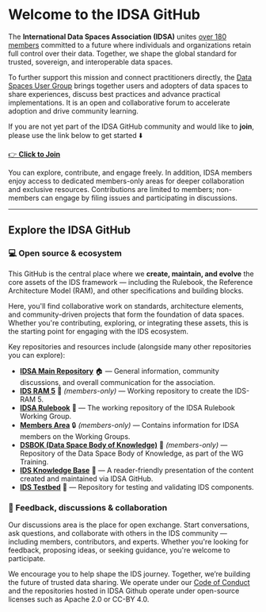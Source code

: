# Welcome to the IDSA GitHub

The **International Data Spaces Association (IDSA)** unites [over 180 members](https://internationaldataspaces.org/we/members/) committed to a future where individuals and organizations retain full control over their data. Together, we shape the global standard for trusted, sovereign, and interoperable data spaces.

To further support this mission and connect practitioners directly, the [Data Spaces User Group](https://internationaldataspaces.org/data-space-user-group/) brings together users and adopters of data spaces to share experiences, discuss best practices and advance practical implementations. It is an open and collaborative forum to accelerate adoption and drive community learning.

If you are not yet part of the IDSA GitHub community and would like to **join**, please use the link below to get started ⬇️ 

[👉 **Click to Join**](https://forms.office.com/pages/responsepage.aspx?id=NNZGs_usx0K9RPFVfuibGz1qA21VHyZEj6dyjHL7iBdUM0ZVMzlEMkJTUlhOSEVEWEQyMjZPOUNYTi4u&route=shorturl)

You can explore, contribute, and engage freely. In addition, IDSA members enjoy access to dedicated members-only areas for deeper collaboration and exclusive resources. Contributions are limited to members; non-members can engage by filing issues and participating in discussions.

---

## Explore the IDSA GitHub

### 💻 Open source & ecosystem

This GitHub is the central place where we **create, maintain, and evolve** the core assets of the IDS framework — including the Rulebook, the Reference Architecture Model (RAM), and other specifications and building blocks.

Here, you'll find collaborative work on standards, architecture elements, and community-driven projects that form the foundation of data spaces. Whether you're contributing, exploring, or integrating these assets, this is the starting point for engaging with the IDS ecosystem.

Key repositories and resources include (alongside many other repositories you can explore):
- [**IDSA Main Repository**](https://github.com/International-Data-Spaces-Association/idsa) 🏠 — General information, community discussions, and overall communication for the association.
- [**IDS RAM 5**](https://github.com/International-Data-Spaces-Association/RAM5) 📘 *(members-only)* — Working repository to create the IDS-RAM 5.
- [**IDSA Rulebook**](https://github.com/International-Data-Spaces-Association/IDSA-Rulebook) 📗 — The working repository of the IDSA Rulebook Working Group.
- [**Members Area**](https://github.com/International-Data-Spaces-Association/members-area) 🔒 *(members-only)* — Contains information for IDSA members on the Working Groups.
- [**DSBOK (Data Space Body of Knowledge)**](https://github.com/International-Data-Spaces-Association/DSBOK) 📒 *(members-only)* — Repository of the Data Space Body of Knowledge, as part of the WG Training.
- [**IDS Knowledge Base**](https://docs.internationaldataspaces.org/ids-knowledgebase/) 📖 — A reader-friendly presentation of the content created and maintained via IDSA GitHub.
- [**IDS Testbed**](https://github.com/International-Data-Spaces-Association/IDS-testbed) 🧪 — Repository for testing and validating IDS components.


### 💬 Feedback, discussions & collaboration
Our discussions area is the place for open exchange. Start conversations, ask questions, and collaborate with others in the IDS community — including members, contributors, and experts. Whether you're looking for feedback, proposing ideas, or seeking guidance, you're welcome to participate.

We encourage you to help shape the IDS journey. Together, we’re building the future of trusted data sharing. We operate under our [Code of Conduct](https://github.com/International-Data-Spaces-Association/idsa/blob/main/CODE_OF_CONDUCT.md) and the repositories hosted in IDSA Github operate under open-source licenses such as Apache 2.0 or CC-BY 4.0. 

